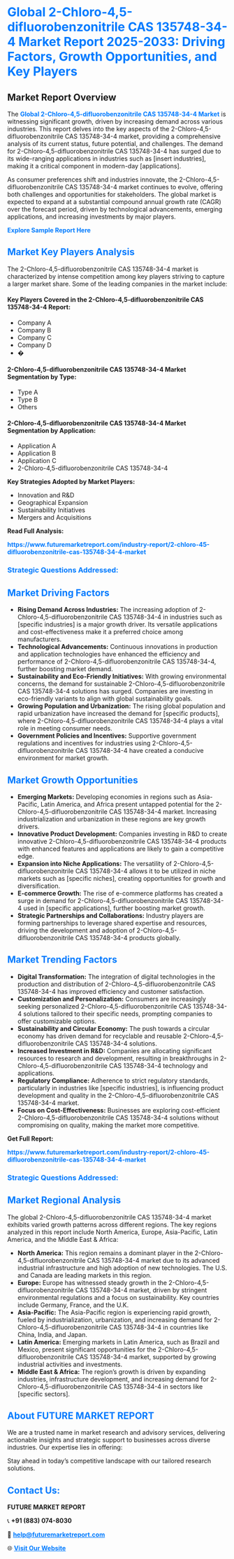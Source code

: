 <h1 style="color: #007BFF;">Global 2-Chloro-4,5-difluorobenzonitrile CAS 135748-34-4 Market Report 2025-2033: Driving Factors, Growth Opportunities, and Key Players</h1>

<section id="overview">
<h2>Market Report Overview</h2>
<p>The <a href="https://www.futuremarketreport.com/industry-report/2-chloro-45-difluorobenzonitrile-cas-135748-34-4-market" style="color: #007BFF; text-decoration: none;"><strong>Global 2-Chloro-4,5-difluorobenzonitrile CAS 135748-34-4 Market</strong></a> is witnessing significant growth, driven by increasing demand across various industries. This report delves into the key aspects of the 2-Chloro-4,5-difluorobenzonitrile CAS 135748-34-4 market, providing a comprehensive analysis of its current status, future potential, and challenges. The demand for 2-Chloro-4,5-difluorobenzonitrile CAS 135748-34-4 has surged due to its wide-ranging applications in industries such as [insert industries], making it a critical component in modern-day [applications].</p>
<p>As consumer preferences shift and industries innovate, the 2-Chloro-4,5-difluorobenzonitrile CAS 135748-34-4 market continues to evolve, offering both challenges and opportunities for stakeholders. The global market is expected to expand at a substantial compound annual growth rate (CAGR) over the forecast period, driven by technological advancements, emerging applications, and increasing investments by major players.</p>
</section>

<section id="overview">
<p><a href="https://www.futuremarketreport.com/request-sample/reportId=119350" style="color: #007BFF; text-decoration: none;"><strong>Explore Sample Report Here</strong></a></p>
</section>

<section id="key-players">
<h2 style="color: #007BFF;">Market Key Players Analysis</h2>
<p>The 2-Chloro-4,5-difluorobenzonitrile CAS 135748-34-4 market is characterized by intense competition among key players striving to capture a larger market share. Some of the leading companies in the market include:</p>
<h4>Key Players Covered in the 2-Chloro-4,5-difluorobenzonitrile CAS 135748-34-4 Report:</h4>
<ul><li>Company A</li><li>Company B</li><li>Company C</li><li>Company D</li><li>�</li></ul>
<h4>2-Chloro-4,5-difluorobenzonitrile CAS 135748-34-4 Market Segmentation by Type:</h4>
<ul><li>Type A</li><li>Type B</li><li>Others</li></ul>

<h4>2-Chloro-4,5-difluorobenzonitrile CAS 135748-34-4 Market Segmentation by Application:</h4>
<ul><li>Application A</li><li>Application B</li><li>Application C</li><li>2-Chloro-4,5-difluorobenzonitrile CAS 135748-34-4</li></ul>
<p><strong>Key Strategies Adopted by Market Players:</strong></p>
<ul>
<li>Innovation and R&D</li>
<li>Geographical Expansion</li>
<li>Sustainability Initiatives</li>
<li>Mergers and Acquisitions</li>
</ul>
</section>

<section>
<p><strong>Read Full Analysis: </strong></p><a href="https://www.futuremarketreport.com/industry-report/2-chloro-45-difluorobenzonitrile-cas-135748-34-4-market" style="color: #007BFF; text-decoration: none;"><strong>https://www.futuremarketreport.com/industry-report/2-chloro-45-difluorobenzonitrile-cas-135748-34-4-market</strong></a>
<h3 style="color: #007BFF;">Strategic Questions Addressed:</h3>
</section>

<section id="driving-factors">
<h2 style="color: #007BFF;">Market Driving Factors</h2>
<ul>
<li><strong>Rising Demand Across Industries:</strong> The increasing adoption of 2-Chloro-4,5-difluorobenzonitrile CAS 135748-34-4 in industries such as [specific industries] is a major growth driver. Its versatile applications and cost-effectiveness make it a preferred choice among manufacturers.</li>
<li><strong>Technological Advancements:</strong> Continuous innovations in production and application technologies have enhanced the efficiency and performance of 2-Chloro-4,5-difluorobenzonitrile CAS 135748-34-4, further boosting market demand.</li>
<li><strong>Sustainability and Eco-Friendly Initiatives:</strong> With growing environmental concerns, the demand for sustainable 2-Chloro-4,5-difluorobenzonitrile CAS 135748-34-4 solutions has surged. Companies are investing in eco-friendly variants to align with global sustainability goals.</li>
<li><strong>Growing Population and Urbanization:</strong> The rising global population and rapid urbanization have increased the demand for [specific products], where 2-Chloro-4,5-difluorobenzonitrile CAS 135748-34-4 plays a vital role in meeting consumer needs.</li>
<li><strong>Government Policies and Incentives:</strong> Supportive government regulations and incentives for industries using 2-Chloro-4,5-difluorobenzonitrile CAS 135748-34-4 have created a conducive environment for market growth.</li>
</ul>
</section>

<section id="growth-opportunities">
<h2 style="color: #007BFF;">Market Growth Opportunities</h2>
<ul>
<li><strong>Emerging Markets:</strong> Developing economies in regions such as Asia-Pacific, Latin America, and Africa present untapped potential for the 2-Chloro-4,5-difluorobenzonitrile CAS 135748-34-4 market. Increasing industrialization and urbanization in these regions are key growth drivers.</li>
<li><strong>Innovative Product Development:</strong> Companies investing in R&D to create innovative 2-Chloro-4,5-difluorobenzonitrile CAS 135748-34-4 products with enhanced features and applications are likely to gain a competitive edge.</li>
<li><strong>Expansion into Niche Applications:</strong> The versatility of 2-Chloro-4,5-difluorobenzonitrile CAS 135748-34-4 allows it to be utilized in niche markets such as [specific niches], creating opportunities for growth and diversification.</li>
<li><strong>E-commerce Growth:</strong> The rise of e-commerce platforms has created a surge in demand for 2-Chloro-4,5-difluorobenzonitrile CAS 135748-34-4 used in [specific applications], further boosting market growth.</li>
<li><strong>Strategic Partnerships and Collaborations:</strong> Industry players are forming partnerships to leverage shared expertise and resources, driving the development and adoption of 2-Chloro-4,5-difluorobenzonitrile CAS 135748-34-4 products globally.</li>
</ul>
</section>

<section id="trending-factors">
<h2 style="color: #007BFF;">Market Trending Factors</h2>
<ul>
<li><strong>Digital Transformation:</strong> The integration of digital technologies in the production and distribution of 2-Chloro-4,5-difluorobenzonitrile CAS 135748-34-4 has improved efficiency and customer satisfaction.</li>
<li><strong>Customization and Personalization:</strong> Consumers are increasingly seeking personalized 2-Chloro-4,5-difluorobenzonitrile CAS 135748-34-4 solutions tailored to their specific needs, prompting companies to offer customizable options.</li>
<li><strong>Sustainability and Circular Economy:</strong> The push towards a circular economy has driven demand for recyclable and reusable 2-Chloro-4,5-difluorobenzonitrile CAS 135748-34-4 solutions.</li>
<li><strong>Increased Investment in R&D:</strong> Companies are allocating significant resources to research and development, resulting in breakthroughs in 2-Chloro-4,5-difluorobenzonitrile CAS 135748-34-4 technology and applications.</li>
<li><strong>Regulatory Compliance:</strong> Adherence to strict regulatory standards, particularly in industries like [specific industries], is influencing product development and quality in the 2-Chloro-4,5-difluorobenzonitrile CAS 135748-34-4 market.</li>
<li><strong>Focus on Cost-Effectiveness:</strong> Businesses are exploring cost-efficient 2-Chloro-4,5-difluorobenzonitrile CAS 135748-34-4 solutions without compromising on quality, making the market more competitive.</li>
</ul>
</section>

<section>
<p><strong>Get Full Report: </strong></p><a href="https://www.futuremarketreport.com/industry-report/2-chloro-45-difluorobenzonitrile-cas-135748-34-4-market" style="color: #007BFF; text-decoration: none;"><strong>https://www.futuremarketreport.com/industry-report/2-chloro-45-difluorobenzonitrile-cas-135748-34-4-market</strong></a>
<h3 style="color: #007BFF;">Strategic Questions Addressed:</h3>
</section>


<section id="regional-analysis">
<h2 style="color: #007BFF;">Market Regional Analysis</h2>
<p>The global 2-Chloro-4,5-difluorobenzonitrile CAS 135748-34-4 market exhibits varied growth patterns across different regions. The key regions analyzed in this report include North America, Europe, Asia-Pacific, Latin America, and the Middle East & Africa:</p>
<ul>
<li><strong>North America:</strong> This region remains a dominant player in the 2-Chloro-4,5-difluorobenzonitrile CAS 135748-34-4 market due to its advanced industrial infrastructure and high adoption of new technologies. The U.S. and Canada are leading markets in this region.</li>
<li><strong>Europe:</strong> Europe has witnessed steady growth in the 2-Chloro-4,5-difluorobenzonitrile CAS 135748-34-4 market, driven by stringent environmental regulations and a focus on sustainability. Key countries include Germany, France, and the U.K.</li>
<li><strong>Asia-Pacific:</strong> The Asia-Pacific region is experiencing rapid growth, fueled by industrialization, urbanization, and increasing demand for 2-Chloro-4,5-difluorobenzonitrile CAS 135748-34-4 in countries like China, India, and Japan.</li>
<li><strong>Latin America:</strong> Emerging markets in Latin America, such as Brazil and Mexico, present significant opportunities for the 2-Chloro-4,5-difluorobenzonitrile CAS 135748-34-4 market, supported by growing industrial activities and investments.</li>
<li><strong>Middle East & Africa:</strong> The region’s growth is driven by expanding industries, infrastructure development, and increasing demand for 2-Chloro-4,5-difluorobenzonitrile CAS 135748-34-4 in sectors like [specific sectors].</li>
</ul>
</section>

<footer>
<h2 style="color: #007BFF;">About FUTURE MARKET REPORT</h2>
<p>We are a trusted name in market research and advisory services, delivering actionable insights and strategic support to businesses across diverse industries. Our expertise lies in offering:</p>

<p>Stay ahead in today’s competitive landscape with our tailored research solutions.</p>

<h2 style="color: #007BFF;">Contact Us:</h2>
<p><strong>FUTURE MARKET REPORT</strong></p>
<p>📞 <strong>+91 (883) 074-8030</strong></p>
<p>📧 <strong><a href="mailto:help@futuremarketreport.com" style="color: #007BFF;">help@futuremarketreport.com</a></strong></p>
<p>🌐 <strong><a href="https://www.futuremarketreport.com/" style="color: #007BFF;">Visit Our Website</a></strong></p>
</footer>